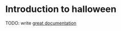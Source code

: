 # Introduction to halloween

TODO: write [great documentation](http://jacobian.org/writing/great-documentation/what-to-write/)
